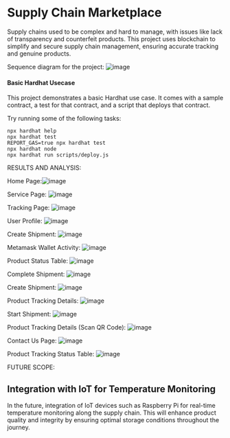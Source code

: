 # Supply Chain Marketplace

Supply chains used to be complex and hard to manage, with issues like lack of transparency and counterfeit products. This project uses blockchain to simplify and secure supply chain management, ensuring accurate tracking and genuine products.

Sequence diagram for the project: 
![image](https://github.com/Komal123-cloud/supplyproject/assets/118128960/dcc954e7-1855-4e46-aa3f-112b6053a489)

#### Basic Hardhat Usecase 
This project demonstrates a basic Hardhat use case. It comes with a sample contract, a test for that contract, and a script that deploys that contract.

Try running some of the following tasks:

```shell
npx hardhat help
npx hardhat test
REPORT_GAS=true npx hardhat test
npx hardhat node
npx hardhat run scripts/deploy.js
```
RESULTS AND ANALYSIS: 

Home Page:![image](https://github.com/Komal123-cloud/supplyproject/assets/118128960/3399e70a-2fe8-4bce-9594-0ee479515d9b)

Service Page: ![image](https://github.com/Komal123-cloud/supplyproject/assets/118128960/4b1a8966-0ee4-40b9-9283-4129391559e5)

Tracking Page: ![image](https://github.com/Komal123-cloud/supplyproject/assets/118128960/77cd1afb-6047-4e80-b9c5-16106c98a454)

User Profile: ![image](https://github.com/Komal123-cloud/supplyproject/assets/118128960/ec937bc5-ccb9-49a1-bfd6-8eb5f20fed2c)

Create Shipment: ![image](https://github.com/Komal123-cloud/supplyproject/assets/118128960/98970737-e55d-49d3-b374-f96a155d82a4)

Metamask Wallet Activity: ![image](https://github.com/Komal123-cloud/supplyproject/assets/118128960/3067e71d-e82d-4a4a-9a4a-a6f3125dbc9d)

Product Status Table: ![image](https://github.com/Komal123-cloud/supplyproject/assets/118128960/3c5080d7-a2a9-475c-96f1-d739527c92f2)

Complete Shipment: ![image](https://github.com/Komal123-cloud/supplyproject/assets/118128960/8178b46e-19ac-49de-9f68-0a2e2e673316)

Create Shipment: ![image](https://github.com/Komal123-cloud/supplyproject/assets/118128960/f634b662-92bc-4f41-9f31-59ee991dce50)

Product Tracking Details: ![image](https://github.com/Komal123-cloud/supplyproject/assets/118128960/612fa0a1-2f08-41e1-abae-ba3f27df5513)

Start Shipment: ![image](https://github.com/Komal123-cloud/supplyproject/assets/118128960/3dbba1a4-76da-4214-8f0b-14170a2b22c7)

Product Tracking Details (Scan QR Code): ![image](https://github.com/Komal123-cloud/supplyproject/assets/118128960/047614f2-25e5-4200-a324-272016fc9e45)

Contact Us Page: ![image](https://github.com/Komal123-cloud/supplyproject/assets/118128960/5d4895ee-80a8-4536-8d21-2d066a64fac8)

Product Tracking Status Table: ![image](https://github.com/Komal123-cloud/supplyproject/assets/118128960/f38fbd11-a281-421b-8795-ad6d01fd5f3f)

FUTURE SCOPE:

## Integration with IoT for Temperature Monitoring
In the future, integration of  IoT devices such as Raspberry Pi for real-time temperature monitoring along the supply chain. This will enhance product quality and integrity by ensuring optimal storage conditions throughout the journey.














